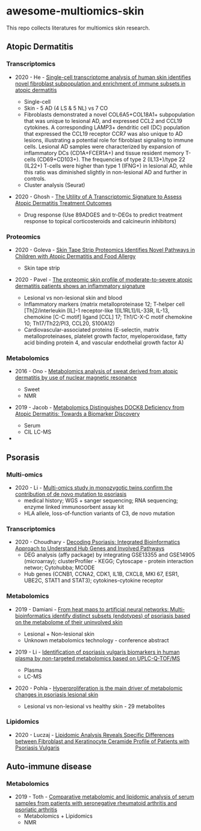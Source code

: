 # awesome-multiomics-skin

This repo collects literatures for multiomics skin research.

## Atopic Dermatitis

### Transcriptomics

- 2020 - He - [Single-cell transcriptome analysis of human skin identifies novel fibroblast subpopulation and enrichment of immune subsets in atopic dermatitis](http://dx.doi.org/10.1016/j.jaci.2020.01.042) 
  - Single-cell
  - Skin - 5 AD (4 LS & 5 NL) vs 7 CO
  - Fibroblasts demonstrated a novel COL6A5+COL18A1+ subpopulation that was unique to lesional AD, and expressed CCL2 and CCL19 cytokines. A corresponding LAMP3+ dendritic cell (DC) population that expressed the CCL19 receptor CCR7 was also unique to AD lesions, illustrating a potential role for fibroblast signaling to immune cells. Lesional AD samples were characterized by expansion of inflammatory DCs (CD1A+FCER1A+) and tissue resident memory T-cells (CD69+CD103+). The frequencies of type 2 (IL13+)/type 22 (IL22+) T-cells were higher than type 1 (IFNG+) in lesional AD, while this ratio was diminished slightly in non-lesional AD and further in controls.
  - Cluster analysis (Seurat)

- 2020 - Ghosh - [The Utility of A Transcriptomic Signature to Assess Atopic Dermatitis Treatment Outcomes](http://dx.doi.org/10.1016/j.jaci.2019.12.270)
  - Drug response (Use 89ADGES and tr-DEGs to predict treatment response to topical corticosteroids and calcineurin inhibitors)

### Proteomics

- 2020 - Goleva - [Skin Tape Strip Proteomics Identifies Novel Pathways in Children with Atopic Dermatitis and Food Allergy](http://dx.doi.org/10.1016/j.jaci.2019.12.282)
  - Skin tape strip

- 2020 - Pavel - [The proteomic skin profile of moderate-to-severe atopic dermatitis patients shows an inflammatory signature](https://doi.org/10.1016/j.jaad.2019.10.039) 
  - Lesional vs non-lesional skin and blood 
  - Inflammatory markers (matrix metalloproteinase 12; T-helper cell [Th]2/interleukin [IL]-1 receptor-like 1[IL1RL1]/IL-33R, IL-13, chemokine [C-C motif] ligand [CCL] 17; Th1/C-X-C motif chemokine 10; Th17/Th22/PI3, CCL20, S100A12)
  - Cardiovascular-associated proteins (E-selectin, matrix metalloproteinases, platelet growth factor, myeloperoxidase, fatty acid binding protein 4, and vascular endothelial growth factor A)

### Metabolomics

- 2016 - Ono - [Metabolomics analysis of sweat derived from atopic dermatitis by use of nuclear magnetic resonance](https://doi.org/10.1016/j.jdermsci.2017.02.088)
  - Sweet
  - NMR

- 2019 - Jacob - [Metabolomics Distinguishes DOCK8 Deficiency from Atopic Dermatitis: Towards a Biomarker Discovery](http://dx.doi.org/10.3390/metabo9110274)
  - Serum
  - CIL LC-MS

-

## Psorasis

### Multi-omics
- 2020 - Li - [Multi-omics study in monozygotic twins confirm the contribution of de novo mutation to psoriasis](https://doi.org/10.1016/j.jaut.2019.102349)
  - medical history; WGS + sanger sequencing; RNA sequencing; enzyme linked immunosorbent assay kit
  - HLA allele, loss-of-function variants of C3, de novo mutation

### Transcriptomics
- 2020 - Choudhary - [Decoding Psoriasis: Integrated Bioinformatics Approach to Understand Hub Genes and Involved Pathways](http://dx.doi.org/10.2174/1381612826666200311130133)
  - DEG analysis (affy package) by integrating GSE13355 and GSE14905 (microarray); clusterProfiler - KEGG; Cytoscape - protein interaction networ; Cytohubba; MCODE
  - Hub genes (CCNB1, CCNA2, CDK1, IL1B, CXCL8, MKI 67, ESR1, UBE2C, STAT1 and STAT3); cytokines-cytokine receptor

### Metabolomics
- 2019 - Damiani - [From heat maps to artificial neural networks: Multi-bioinformatics identify distinct subsets (endotypes) of psoriasis based on the metabolome of their uninvolved skin](http://dx.doi.org/10.1016/j.jid.2019.03.958)
  - Lesional + Non-lesional skin
  - Unknown metabolomics technology - conference abstract

- 2019 - Li - [Identification of psoriasis vulgaris biomarkers in human plasma by non-targeted metabolomics based on UPLC-Q-TOF/MS ](https://doi.org/10.26355/eurrev_201905_17823)
  - Plasma
  - LC-MS

- 2020 - Pohla - [Hyperproliferation is the main driver of metabolomic changes in psoriasis lesional skin](https://doi.org/10.1038/s41598-020-59996-z) 
  - Lesional vs non-lesional vs healthy skin - 29 metabolites

### Lipidomics

- 2020 - Luczaj - [Lipidomic Analysis Reveals Specific Differences between Fibroblast and Keratinocyte Ceramide Profile of Patients with Psoriasis Vulgaris](http://dx.doi.org/10.3390/molecules25030630)

## Auto-immune disease

### Metabolomics

- 2019 - Toth - [Comparative metabolomic and lipidomic analysis of serum samples from patients with seronegative rheumatoid arthritis and psoriatic arthritis](http://dx.doi.org/10.1136/annrheumdis-2018-EWRR2019.157)
  - Metabolomics + Lipidomics
  - NMR
